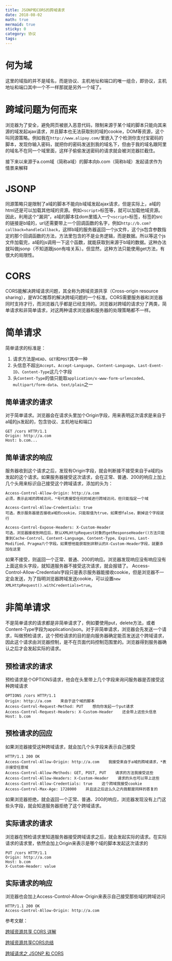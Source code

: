 ```yaml
---
title: JSONP和CORS的跨域请求
date: 2018-08-02
math: true
mermaid: true
sticky: 0
category: 协议
tags:
---
```


# 何为域
这里的域指的并不是域名，而是协议、主机地址和端口的唯一组合，即协议，主机地址和端口其中一个不一样那就是另外一个域了。

# 跨域问题为何而来
浏览器为了安全，避免网页被嵌入恶意代码，限制来源于某个域的脚本只能向其来源的域发起ajax请求，并且脚本也无法获取别的域的cookie，DOM等资源，这个叫同源策略。例如我在`http://www.alipay.com/`里嵌入了个检测你支付宝密码的脚本，发现你输入密码，就把你的密码发送到我的域名下，但由于我的域名跟阿里的域名不在同一个域里面，这样子偷偷发送密码的请求就会被浏览器拦截住。

接下来以来源于a.com域（简称a域）的脚本向b.com（简称b域）发起请求作为情景来解释

# JSONP
同源策略只是限制了a域的脚本不能向b域域发起ajax请求，但是实际上，a域的html还是可以加载其他域的资源。例如`<script>`标签等，就可以加载他域资源。因此，利用这个“漏洞”，a域的脚本往dom里插入一个`<script>`标签，标签的src的链接是b域的，url还需要带上一个回调函数的名字，例如`http://b.com?callback=handleCallback`，这样b域的服务器返回一个js文件，这个js包含参数指定的那个回调函数的方法，方法里包含的不是业务逻辑，而是数据。所以等这个js文件加载完，a域的js调用一下这个函数，就能获取到来源于b域的数据。这种办法就叫做jsonp（不知道跟json有啥关系）。但显然，这种方法只能使用get方法，有很大的局限性。

# CORS
CORS能解决跨域请求问题，其全称为跨域资源共享（Cross-origin resource sharing），是W3C推荐的解决跨域问题的一个标准。CORS需要服务器和浏览器同时支持才行，而浏览器几乎都是已经支持的。浏览器对跨域的请求分了两类，简单请求和非简单请求，对这两种请求浏览器和服务器的处理策略都不一样。

# 简单请求
简单请求的标准是：

1. 请求方法是`HEAD`、`GET`和`POST`其中一种
2. 头信息不超出`Accept`、`Accept-Language`、`Content-Language`、`Last-Event-ID`、`Content-Type`这几个字段
3. 头`Content-Type`的值只能取`application/x-www-form-urlencoded`、`multipart/form-data`、`text/plain`之一

## 简单请求的请求
对于简单请求。浏览器会在请求头里加个Origin字段，用来表明这次请求是来自于a域的js发起的，包含协议、主机地址和端口
```
GET /cors HTTP/1.1
Origin: http://a.com
Host: b.com...
```
## 简单请求的响应
服务器收到这个请求之后，发现有Origin字段，就会判断接不接受来自于a域的js发起的这个请求。如果服务器接受这次请求，会在正常、普通、200的响应上加上几个头用来标识自己接受这个跨域请求，添加的头为：
```
Access-Control-Allow-Origin: http://a.com
必须，表示此域的跨域访问，*号代表接受任何的域进行跨域访问，但只能指定一个域

Access-Control-Allow-Credentials: true
可选，表示服务器是否接收a域的cookie，只能取值为true，如果想false，删掉这个字段就行

Access-Control-Expose-Headers: X-Custom-Header
可选，浏览器接收到响应后，默认XMLHttpRequest对象的getResponseHeader()方法只能拿到Cache-Control、Content-Language、Content-Type、Expires、Last-Modified、Pragma六个字段。如果想他能获取到非默认的X-Custom-Header字段，就要添加在这里
```
如果不接受，则返回一个正常、普通、200的响应。浏览器发现响应没有响应没有上面这些头字段，就知道服务器不接受这次请求，就会报错了。
Access-Control-Allow-Credentials字段只是表示服务器能接收cookie，但是浏览器不一定会发送，为了指明浏览器跨域发送cookie，可以设置`new XMLHttpRequest().withCredentials=true`。

# 非简单请求
不是简单请求的请求都是非简单请求了，例如要使用put，delete方法，或者Content-Type字段为application/json。对于非简单请求，浏览器会先发送一个请求，叫做预检请求，这个预检请求的目的是向服务器确定能否发送这个跨域请求，因此这个请求由浏览器控制，是不在页面代码控制范围里的。浏览器得到服务器确认之后才会发起实际的请求。

## 预检请求的请求
预检请求是个OPTIONS请求，他会在头里带上几个字段来询问服务器是否接受这种跨域请求
```
OPTIONS /cors HTTP/1.1
Origin: http://a.com    来自于这个域的脚本
Access-Control-Request-Method: PUT    想向你发起一个put请求
Access-Control-Request-Headers: X-Custom-Header    还会带上这些头信息
Host: b.com
```
## 预检请求的回应
如果浏览器接受这种跨域请求，就会加几个头字段来表示自己接受
```
HTTP/1.1 200 OK
Access-Control-Allow-Origin: http://a.com    我接受来自于a域的跨域请求，*表示接受任意域
Access-Control-Allow-Methods: GET, POST, PUT    请求的方法我接受这些
Access-Control-Allow-Headers: X-Custom-Header    请求的头也可以带上这些
Access-Control-Allow-Credentials: true    这个跨域我接受cookie
Access-Control-Max-Age: 1728000    并且这之后这么久之内我都是同样的答复的
```
如果浏览器拒绝，就会返回一个正常、普通、200的响应，浏览器发现没有上门这些头字段，就会知道服务器拒绝了这个跨域请求。

## 实际请求的请求
浏览器在预检请求里知道服务器接受跨域请求之后，就会发起实际的请求。在实际请求的请求里，依然会加上Origin来表示是哪个域的脚本发起这次请求的
```
PUT /cors HTTP/1.1
Origin: http://a.com
Host: b.com
X-Custom-Header: value
```

## 实际请求的响应
浏览器也会加上Access-Control-Allow-Origin来表示自己接受那些域的跨域访问
```
HTTP/1.1 200 OK
Access-Control-Allow-Origin: http://a.com
```

参考文献：

[跨域资源共享 CORS 详解](http://www.ruanyifeng.com/blog/2016/04/cors.html "跨域资源共享 CORS 详解")

[跨域资源共享CORS总结](https://www.jianshu.com/p/52bf8f5b8432 "跨域资源共享CORS总结")

[跨域请求之 JSONP 和 CORS](https://isudox.com/2016/09/24/cross-site-jsonp-and-cors/ "跨域请求之 JSONP 和 CORS")